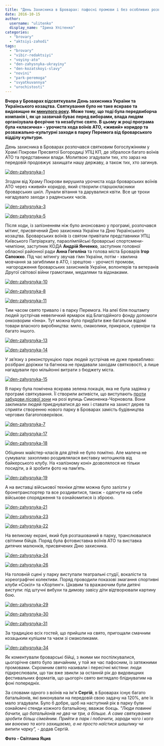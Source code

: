 ```yaml
---
title: "День Захисника в Броварах: пафосні промови і без особливих розваг - ФОТО"
date: 2016-10-15
author: 
  username: "ulitenko"
  display_name: "Ірина Улітенко"
categories: 
  - "brovary"
  - "aktsiyi-zahodi"
tags: 
  - "brovary"
  - "vibir-redaktsiyi"
  - "voyiny-ato"
  - "den-zahysnyka-ukrayiny"
  - "den-kozatskoyi-slavy"
  - "novini"
  - "park-peremoga"
  - "svyatkuvannya"
  - "urochistosti"
---
```


**Вчора у Броварах відсвяткували День захисника України та Українського козацтва. Святкування було не таке яскраве та видовищне як [минулого року](https://mpz.brovary.org/dni-kozatskoyi-slavy-u-brovarah-kozaky-lytsari-koni-i-kulish/). Може тому, що тоді була передвиборча компанія і, як це зазвичай буває перед виборами, влада людям організувала феєрічне та незабутнє свято. В цьому ж році програма була «класична» - урочиста хода воїнів АТО, «живий» коридор та розважально-культурні заходи в парку Перемога від броварського відділу культури.**

День захисника в Броварах розпочався святковим богослужінням у Храмі Покрови Пресвятої Богородиці УПЦ КП, де зібралося багато воїнів АТО та представники влади. Молитвою згадували тих, хто зараз на передовій продовжує захищати нашу державу, а також тих, хто загинув.

[![den-zahysnyka-1](https://mpz.brovary.org/wp-content/uploads/2016/10/Den-zahysnyka-1.jpg)](https://mpz.brovary.org/wp-content/uploads/2016/10/Den-zahysnyka-1.jpg)

Згодом від Храму Покрови вирушила урочиста хода броварських воїнів АТО через «живий» коридор, який створили старшокласники броварських шкіл. Лунали вітання та дарувалися квіти. Все це трохи нагадувало заходи з радянських часів.

[![den-zahysnyka-3](https://mpz.brovary.org/wp-content/uploads/2016/10/Den-zahysnyka-3.jpg)](https://mpz.brovary.org/wp-content/uploads/2016/10/Den-zahysnyka-3.jpg)

[![den-zahysnyka-5](https://mpz.brovary.org/wp-content/uploads/2016/10/Den-zahysnyka-5.jpg)](https://mpz.brovary.org/wp-content/uploads/2016/10/Den-zahysnyka-5.jpg)

Після ходи, із запізненням ніж було анонсовано у програмі, розпочався мітинг, присвячений Дню захисника України та Дню Українського козацтва. Броварських воїнів із святом привітали представники УПЦ Київського Патріархату, параолімпійські броварські спортсмени-чемпіони, заступник КОДА **Андрій Янченко**, заступник головної обласної районної ради **Анна Гоголіна** та голова міста Броварів **Ігор Сапожко**. Під час мітингу звучав гімн України, потім - хвилина мовчання за загиблими в АТО, і зрештою - урочисті промови,  нагородження броварських захисників України, волонтерів та ветеранів Другої світової війни грамотами, медалями та відзнаками.

[![den-zahysnyka-10](https://mpz.brovary.org/wp-content/uploads/2016/10/Den-zahysnyka-10.jpg)](https://mpz.brovary.org/wp-content/uploads/2016/10/Den-zahysnyka-10.jpg)

[![den-zahysnyka-8](https://mpz.brovary.org/wp-content/uploads/2016/10/Den-zahysnyka-8.jpg)](https://mpz.brovary.org/wp-content/uploads/2016/10/Den-zahysnyka-8.jpg)

[![den-zahysnyka-11](https://mpz.brovary.org/wp-content/uploads/2016/10/Den-zahysnyka-11.jpg)](https://mpz.brovary.org/wp-content/uploads/2016/10/Den-zahysnyka-11.jpg)

Тим часом свято тривало і в парку Перемога. На алеї біля поштамту людей зустрічав невеличкий ярмарок від Благодійного фонду допомоги онкохворим «Інна». Тут можна було придбати вже багатьом відомі товари власного виробництва: мило, смаколики, прикраси, сувеніри та багато іншого.

[![den-zahysnyka-13](https://mpz.brovary.org/wp-content/uploads/2016/10/Den-zahysnyka-13.jpg)](https://mpz.brovary.org/wp-content/uploads/2016/10/Den-zahysnyka-13.jpg)

[![den-zahysnyka-14](https://mpz.brovary.org/wp-content/uploads/2016/10/Den-zahysnyka-14.jpg)](https://mpz.brovary.org/wp-content/uploads/2016/10/Den-zahysnyka-14.jpg)

У зв’язку з реконструкцією парк людей зустрічав не дуже привабливо: розібрані доріжки та багнюка не придавали заходам святковості, а лише нагадували про мільйонні витрати з бюджету міста.

[![den-zahysnyka-15](https://mpz.brovary.org/wp-content/uploads/2016/10/Den-zahysnyka-15.jpg)](https://mpz.brovary.org/wp-content/uploads/2016/10/Den-zahysnyka-15.jpg)

В парку була помічена яскрава зелена локація, яка не була задіяна у програмі святкування. Її створили активісти, що виступають [проти забудови лісової зони](https://mpz.brovary.org/aktyvisty-prodovzhuyut-borotbu-za-zberezhennya-zelenoyi-zony-u-brovarah/) на розі вулиць Симоненка-Чорновола. Вони закликали людей приєднуватися до них і ставати на захист дерев та сприяти створенню нового парку в Броварах замість будівництва чергових багатоповерхівок.

[![den-zahysnyka-7](https://mpz.brovary.org/wp-content/uploads/2016/10/Den-zahysnyka-7.jpg)](https://mpz.brovary.org/wp-content/uploads/2016/10/Den-zahysnyka-7.jpg)

[![den-zahysnyka-17](https://mpz.brovary.org/wp-content/uploads/2016/10/Den-zahysnyka-17.jpg)](https://mpz.brovary.org/wp-content/uploads/2016/10/Den-zahysnyka-17.jpg)

[![den-zahysnyka-18](https://mpz.brovary.org/wp-content/uploads/2016/10/Den-zahysnyka-18.jpg)](https://mpz.brovary.org/wp-content/uploads/2016/10/Den-zahysnyka-18.jpg)

Обіцяних майстер-класів для дітей не було помітно. Але малеча не сумувала: захопливо роздивлялася виставку мотоциклів від байкерського клубу. На «залізному коні» дозволялося не тільки посидіти, а й зробити фото на пам’ять.

[![den-zahysnyka-19](https://mpz.brovary.org/wp-content/uploads/2016/10/Den-zahysnyka-19.jpg)](https://mpz.brovary.org/wp-content/uploads/2016/10/Den-zahysnyka-19.jpg)

А на виставці військової техніки дітям можна було залізти у бронетранспортер та все роздивитися, також - одягнути на себе військове спорядження та ознайомитися із зброєю.

[![den-zahysnyka-21](https://mpz.brovary.org/wp-content/uploads/2016/10/Den-zahysnyka-21.jpg)](https://mpz.brovary.org/wp-content/uploads/2016/10/Den-zahysnyka-21.jpg)

[![den-zahysnyka-23](https://mpz.brovary.org/wp-content/uploads/2016/10/Den-zahysnyka-23.jpg)](https://mpz.brovary.org/wp-content/uploads/2016/10/Den-zahysnyka-23.jpg)

[![den-zahysnyka-22](https://mpz.brovary.org/wp-content/uploads/2016/10/Den-zahysnyka-22.jpg)](https://mpz.brovary.org/wp-content/uploads/2016/10/Den-zahysnyka-22.jpg)

На великому екрані, який був розташований в парку, транслювалися світлини бійців. Поряд була фотовиставка воїнів АТО та виставка дитячих малюнків, присвячених Дню захисника.

[![den-zahysnyka-24](https://mpz.brovary.org/wp-content/uploads/2016/10/Den-zahysnyka-24.jpg)](https://mpz.brovary.org/wp-content/uploads/2016/10/Den-zahysnyka-24.jpg)

[![den-zahysnyka-26](https://mpz.brovary.org/wp-content/uploads/2016/10/Den-zahysnyka-26.jpg)](https://mpz.brovary.org/wp-content/uploads/2016/10/Den-zahysnyka-26.jpg)

На головній сцені у парку виступали театральні студії, вокалісти та хореографічні колективи. Поряд проводили показові змагання спортивні клуби «Сокіл» та «Хортинг». Цікавим та вражаючим були дитячі виступи: під штучні вибухи та димову завісу діти відтворювали картину бою.

[![den-zahysnyka-29](https://mpz.brovary.org/wp-content/uploads/2016/10/Den-zahysnyka-29.jpg)](https://mpz.brovary.org/wp-content/uploads/2016/10/Den-zahysnyka-29.jpg)

[![den-zahysnyka-30](https://mpz.brovary.org/wp-content/uploads/2016/10/Den-zahysnyka-30.jpg)](https://mpz.brovary.org/wp-content/uploads/2016/10/Den-zahysnyka-30.jpg)

[![den-zahysnyka-31](https://mpz.brovary.org/wp-content/uploads/2016/10/Den-zahysnyka-31.jpg)](https://mpz.brovary.org/wp-content/uploads/2016/10/Den-zahysnyka-31.jpg)

За традицією всіх гостей, що прийшли на свято, пригощали смачним козацьким кулішем та чаєм зі смаколиками.

[![den-zahysnyka-34](https://mpz.brovary.org/wp-content/uploads/2016/10/Den-zahysnyka-34.jpg)](https://mpz.brovary.org/wp-content/uploads/2016/10/Den-zahysnyka-34.jpg)

Як коментували броварські бійці, з якими ми поспілкувалися, цьогорічне свято було звичайним, у той же час пафосним, із затяжними промовами. Скромним свято називали і пересічні містяни: люди підкреслювали, що так вже звикли за останній рік до видовищних фестивальних форматів, що цьогоріч свято виглядало бліднуватим на фоні попередніх.

За словами одного з воїнів на ім'я **Сергій**, в Броварах існує багато батальйонів, які виконували на передовій свою задачу на 120%, але їх мало згадували. Було б добре, щоб на наступний рік в парку були ознайомчі стенди кожного батальйону, вважає боєць. _"Люди повинні бачити, що батальйонів не два чи три, а більше. А саме святкування зробити більш сімейним. Прийти в парк і побачити, заради чого і кого ми воюємо та кого захищаємо, а не просто наїстися шашлику чи випити чарку",_ \- додав Сергій.

**Фото - Світлана Яцив**
